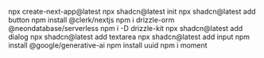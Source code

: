 npx create-next-app@latest
npx shadcn@latest init
npx shadcn@latest add button
npm install @clerk/nextjs
npm i drizzle-orm @neondatabase/serverless
npm i -D drizzle-kit
npx shadcn@latest add dialog
npx shadcn@latest add textarea
npx shadcn@latest add input
npm install @google/generative-ai
npm install uuid
npm i moment